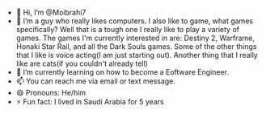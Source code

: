 - 👋 Hi, I’m @Moibrahi7
- 👀 I’m a guy who really likes computers. I also like to game, what games specifically? Well that is a tough one I really like to play a variety of games. The games I'm currently interested in are: Destiny 2, Warframe, Honaki Star Rail, and all the Dark Souls games. Some of the other things that I like is voice acting(I am just starting out). Another thing that I really like are cats(if you couldn't already tell)
- 🌱 I’m currently learning on how to become a Eoftware Engineer.
- 📫 You can reach me via email or text message.
- 😄 Pronouns: He/him 
- ⚡ Fun fact: I lived in Saudi Arabia for 5 years

<!---
Moibrahi7/Moibrahi7 is a ✨ special ✨ repository because its `README.md` (this file) appears on your GitHub profile.
You can click the Preview link to take a look at your changes.
--->
